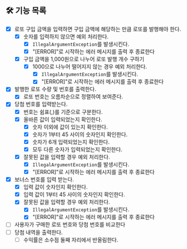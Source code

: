 ## 🛠 기능 목록
- [x] 로또 구입 금액을 입력하면 구입 금액에 해당하는 만큼 로또를 발행해야 한다.
  - [x] 숫자를 입력하지 않으면 예외 처리한다.
    - [x] `IllegalArgumentException`를 발생시킨다.
    - [x] "[ERROR]"로 시작하는 에러 메시지를 출력 후 종료한다
  - [x] 구입 금액을 1,000원으로 나누어 로또 발행 개수 구하기
    - [x] 1000으로 나누어 떨어지지 않는 경우 예외 처리한다.
      - [x] `IllegalArgumentException`를 발생시킨다.
      - [x] "[ERROR]"로 시작하는 에러 메시지를 출력 후 종료한다
- [x] 발행한 로또 수량 및 번호를 출력한다.
  - [x] 로또 번호는 오름차순으로 정렬하여 보여준다.
- [x] 당첨 번호를 입력받는다.
  - [x] 번호는 쉼표(,)를 기준으로 구분한다.
  - [x] 올바른 값이 입력되었는지 확인한다.
    - [x] 숫자 이외에 값이 있는지 확인한다.
    - [x] 숫자가 1부터 45 사이의 숫자인지 확인한다.
    - [x] 숫자가 6개 입력되었는지 확인한다.
    - [x] 모두 다른 숫자가 입력되었는지 확인한다.
  - [x] 잘못된 값을 입력할 경우 예외 처리한다.
    - [x] `IllegalArgumentException`를 발생시킨다.
    - [x] "[ERROR]"로 시작하는 에러 메시지를 출력 후 종료한다
- [x] 보너스 번호를 입력 받는다.
  - [x] 입력 값이 숫자인지 확인한다.
  - [x] 입력 값이 1부터 45 사이의 숫자인지 확인한다. 
  - [x] 잘못된 값을 입력할 경우 예외 처리한다.
    - [x] `IllegalArgumentException`를 발생시킨다.
    - [x] "[ERROR]"로 시작하는 에러 메시지를 출력 후 종료한다
- [ ] 사용자가 구매한 로또 번호와 당첨 번호를 비교한다
- [ ] 당첨 내역을 출력한다.
  - [ ] 수익률은 소수점 둘째 자리에서 반올림한다.
